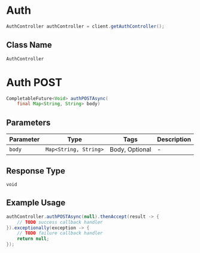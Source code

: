 # Auth

```java
AuthController authController = client.getAuthController();
```

## Class Name

`AuthController`


# Auth POST

```java
CompletableFuture<Void> authPOSTAsync(
    final Map<String, String> body)
```

## Parameters

| Parameter | Type | Tags | Description |
|  --- | --- | --- | --- |
| `body` | `Map<String, String>` | Body, Optional | - |

## Response Type

`void`

## Example Usage

```java
authController.authPOSTAsync(null).thenAccept(result -> {
    // TODO success callback handler
}).exceptionally(exception -> {
    // TODO failure callback handler
    return null;
});
```

